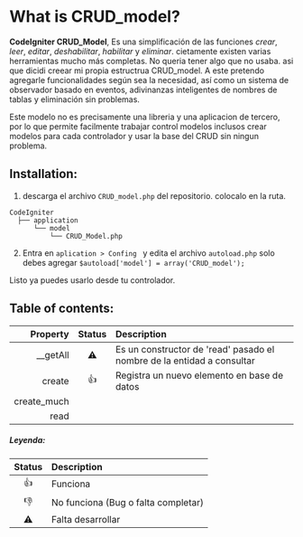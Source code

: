 # What is CRUD_model?

**CodeIgniter CRUD_Model**, Es una simplificación de las funciones *crear*, *leer*, *editar*, *deshabilitar*, *habilitar* y *eliminar*. cietamente existen varias herramientas mucho más completas. No queria tener algo que no usaba. asi que dicidi creear mi propia estructrua CRUD_model. A este pretendo agregarle funcionalidades según sea la necesidad,  así como un sistema de observador basado en eventos, adivinanzas inteligentes de nombres de tablas y eliminación sin problemas.

Este modelo no es precisamente una libreria y una aplicacion de tercero, por lo que permite facilmente trabajar control modelos inclusos crear modelos para cada controlador y usar la base del CRUD sin ningun problema.

## Installation:

1. descarga el archivo `CRUD_model.php` del repositorio. colocalo en  la ruta.
``` 
CodeIgniter
  ├── application
      └── model
          └── CRUD_Model.php
```
2. Entra en `aplication > Confing ` y edita el archivo `autoload.php` solo debes agregar `$autoload['model'] = array('CRUD_model');`

Listo ya puedes usarlo desde tu controlador. 


## Table of contents:
|    Property | Status | Description                                                            |
|------------:|:--------:|:------------------------------------------------------------------------|
| __getAll    |:warning:| Es un constructor de 'read' pasado el nombre de la entidad a consultar |
|      create |:+1:| Registra un nuevo elemento en base de datos                         |
| create_much |        |                                                                 |
|        read |        |                                        

##### Leyenda:
 Status | Description  |
:--------:|:--------------|
:+1:|  Funciona 
:-1:| No funciona (Bug o falta completar)
:warning: | Falta desarrollar
